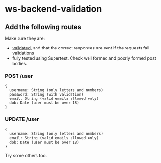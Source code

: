 # ws-backend-validation

## Add the following routes
Make sure they are:
- [validated](https://github.com/andrewkeig/express-validation), and that the correct responses are sent if the requests fail validations
- fully tested using Supertest. Check well formed and poorly formed post bodies.

### POST /user
```
{
  username: String (only letters and numbers)
  password: String (with validation)
  email: String (valid emails allowed only)
  dob: Date (user must be over 18)
}
```

### UPDATE /user
```
{
  username: String (only letters and numbers)
  email: String (valid emails allowed only)
  dob: Date (user must be over 18)
}
```
Try some others too.
